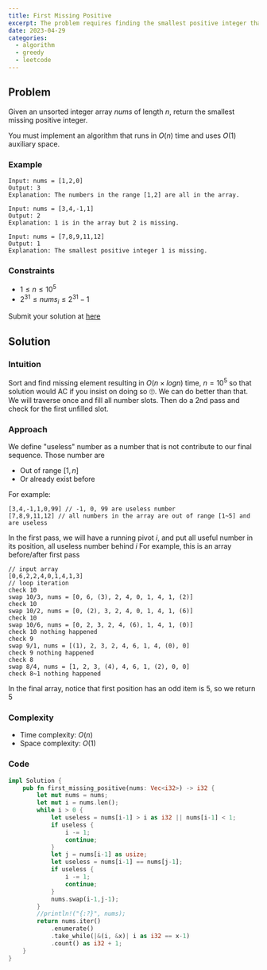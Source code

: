 ```yaml
---
title: First Missing Positive
excerpt: The problem requires finding the smallest positive integer that doesn't appear in an unsorted array
date: 2023-04-29
categories:
  - algorithm
  - greedy
  - leetcode
---
```


## Problem

Given an unsorted integer array $nums$ of length $n$, return the smallest missing positive integer.

You must implement an algorithm that runs in $O(n)$ time and uses $O(1)$ auxiliary space.

### Example

```
Input: nums = [1,2,0]
Output: 3
Explanation: The numbers in the range [1,2] are all in the array.
```

```
Input: nums = [3,4,-1,1]
Output: 2
Explanation: 1 is in the array but 2 is missing.
```

```
Input: nums = [7,8,9,11,12]
Output: 1
Explanation: The smallest positive integer 1 is missing.
```

### Constraints

- $1 \leq n \leq 10^5$
- $2^{31} \leq nums_i \leq 2^{31} - 1$

Submit your solution at [here](https://leetcode.com/problems/first-missing-positive/)

## Solution

### Intuition

Sort and find missing element resulting in $O(n \times logn)$ time, $n = 10^5$ so that solution would AC if you insist on doing so 🙄. We can do better than that. We will traverse once and fill all number slots.
Then do a 2nd pass and check for the first unfilled slot.

### Approach

We define "useless" number as a number that is not contribute to our final sequence. Those number are

- Out of range $[1,n]$
- Or already exist before

For example:

```
[3,4,-1,1,0,99] // -1, 0, 99 are useless number
[7,8,9,11,12] // all numbers in the array are out of range [1~5] and are useless
```

In the first pass, we will have a running pivot $i$, and put all useful number in its position, all useless number behind $i$
For example, this is an array before/after first pass

```
// input array
[0,6,2,2,4,0,1,4,1,3]
// loop iteration
check 10
swap 10/3, nums = [0, 6, (3), 2, 4, 0, 1, 4, 1, (2)]
check 10
swap 10/2, nums = [0, (2), 3, 2, 4, 0, 1, 4, 1, (6)]
check 10
swap 10/6, nums = [0, 2, 3, 2, 4, (6), 1, 4, 1, (0)]
check 10 nothing happened
check 9
swap 9/1, nums = [(1), 2, 3, 2, 4, 6, 1, 4, (0), 0]
check 9 nothing happened
check 8
swap 8/4, nums = [1, 2, 3, (4), 4, 6, 1, (2), 0, 0]
check 8~1 nothing happened
```

In the final array, notice that first position has an odd item is $5$, so we return $5$

### Complexity

- Time complexity: $O(n)$
- Space complexity: $O(1)$

### Code

```rust
impl Solution {
    pub fn first_missing_positive(nums: Vec<i32>) -> i32 {
        let mut nums = nums;
        let mut i = nums.len();
        while i > 0 {
            let useless = nums[i-1] > i as i32 || nums[i-1] < 1;
            if useless {
                i -= 1;
                continue;
            }
            let j = nums[i-1] as usize;
            let useless = nums[i-1] == nums[j-1];
            if useless {
                i -= 1;
                continue;
            }
            nums.swap(i-1,j-1);
        }
        //println!("{:?}", nums);
        return nums.iter()
            .enumerate()
            .take_while(|&(i, &x)| i as i32 == x-1)
            .count() as i32 + 1;
    }
}
```
